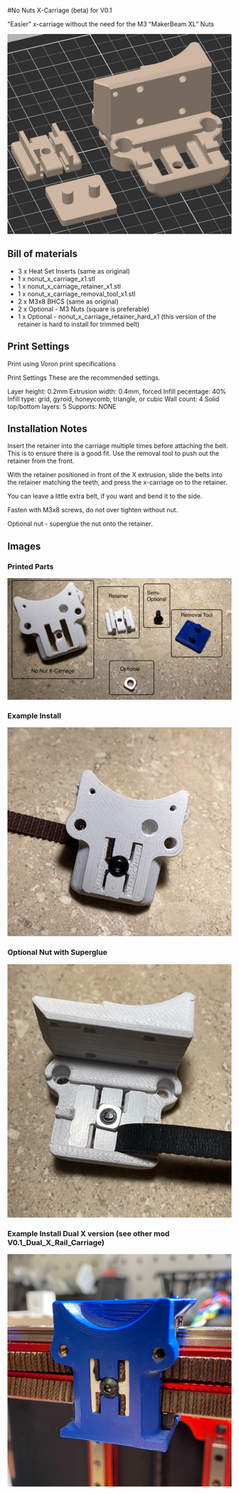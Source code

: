#No Nuts X-Carriage (beta) for V0.1 

"Easier" x-carriage without the need for the M3 “MakerBeam XL” Nuts


![](./images/plate.png)

## Bill of materials
 - 3 x Heat Set Inserts (same as original)
 - 1 x nonut_x_carriage_x1.stl
 - 1 x nonut_x_carriage_retainer_x1.stl
 - 1 x nonut_x_carriage_removal_tool_x1.stl
 - 2 x M3x8 BHCS (same as original)
 - 2 x Optional - M3 Nuts (square is preferable)
 - 1 x Optional - nonut_x_carriage_retainer_hard_x1 (this version of the retainer is hard to install for trimmed belt)

## Print Settings

 Print using Voron print specifications

Print Settings
These are the recommended settings.

Layer height: 0.2mm
Extrusion width: 0.4mm, forced
Infill pecentage: 40%
Infill type: grid, gyroid, honeycomb, triangle, or cubic
Wall count: 4
Solid top/bottom layers: 5
Supports: NONE


## Installation Notes
Insert the retainer into the carriage multiple times before attaching the belt.  This is to ensure there is a good fit. Use the removal tool to push out the retainer from the front. 

With the retainer positioned in front of the X extrusion, slide the belts into the retainer matching the teeth, and press the x-carriage on to the retainer. 

You can leave a little extra belt, if you want and bend it to the side.

Fasten with M3x8 screws, do not over tighten without nut.

Optional nut - superglue the nut onto the retainer.


## Images
### Printed Parts
![](./images/prints.png)
### Example Install
![](./images/installed.png)
### Optional Nut with Superglue
![](./images/nut.png)

### Example Install Dual X version (see other mod V0.1_Dual_X_Rail_Carriage)
![](./images/installeddualx.png)







